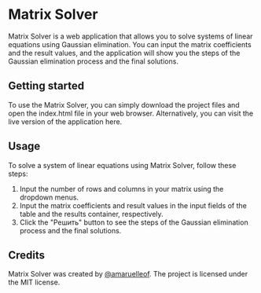 # Matrix Solver
Matrix Solver is a web application that allows you to solve systems of linear equations using Gaussian elimination. You can input the matrix coefficients and the result values, and the application will show you the steps of the Gaussian elimination process and the final solutions.

## Getting started
To use the Matrix Solver, you can simply download the project files and open the index.html file in your web browser. Alternatively, you can visit the live version of the application here.

## Usage
To solve a system of linear equations using Matrix Solver, follow these steps:

1. Input the number of rows and columns in your matrix using the dropdown menus.
2. Input the matrix coefficients and result values in the input fields of the table and the results container, respectively.
3. Click the "Решить" button to see the steps of the Gaussian elimination process and the final solutions.

## Credits
Matrix Solver was created by [@amaruelleof](https://github.com/AmaruelleOF). The project is licensed under the MIT license.

